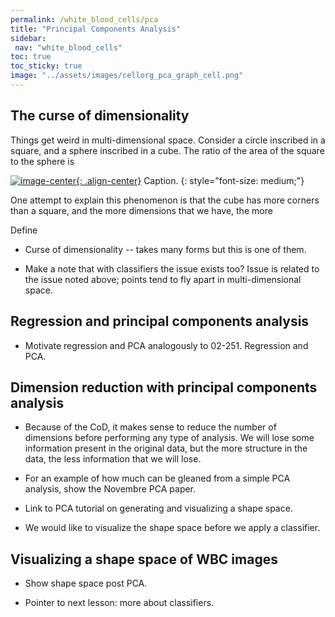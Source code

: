 ```yaml
---
permalink: /white_blood_cells/pca
title: "Principal Components Analysis"
sidebar:
 nav: "white_blood_cells"
toc: true
toc_sticky: true
image: "../assets/images/cellorg_pca_graph_cell.png"
---
```


## The curse of dimensionality

Things get weird in multi-dimensional space. Consider a circle inscribed in a square, and a sphere inscribed in a cube. The ratio of the area of the square to the sphere is

[![image-center](../assets/images/600px/inscribed_circle_and_sphere.png){: .align-center}](../assets/images/inscribed_circle_and_sphere.png)
Caption.
{: style="font-size: medium;"}

One attempt to explain this phenomenon is that the cube has more corners than a square, and the more dimensions that we have, the more

Define

* Curse of dimensionality -- takes many forms but this is one of them.

* Make a note that with classifiers the issue exists too? Issue is related to the issue noted above; points tend to fly apart in multi-dimensional space.

## Regression and principal components analysis

* Motivate regression and PCA analogously to 02-251. Regression and PCA.



## Dimension reduction with principal components analysis

* Because of the CoD, it makes sense to reduce the number of dimensions before performing any type of analysis. We will lose some information present in the original data, but the more structure in the data, the less information that we will lose.

* For an example of how much can be gleaned from a simple PCA analysis, show the Novembre PCA paper.

* Link to PCA tutorial on generating and visualizing a shape space.

* We would like to visualize the shape space before we apply a classifier.

## Visualizing a shape space of WBC images

* Show shape space post PCA.

* Pointer to next lesson: more about classifiers.
